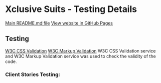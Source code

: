 # **Xclusive Suits - Testing Details**

[Main README.md file](https://github.com/Barronk99/milestone1-exclusivesuits/blob/master/README.md) 
[View website in GitHub Pages](https://github.com/Barronk99/milestone1-exclusivesuits)

## **Testing**

[W3C CSS Validation](https://jigsaw.w3.org/css-validator/)
[W3C Markup Validation](https://validator.w3.org/)
W3C CSS Validation service and W3C Markup Validation service was used to check the validity of the code.

### **Client Stories Testing:**




